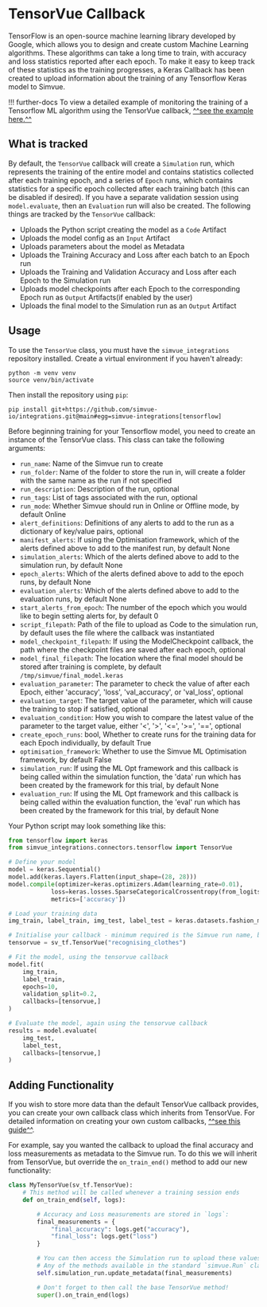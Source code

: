 # TensorVue Callback

TensorFlow is an open-source machine learning library developed by Google, which allows you to design and create custom Machine Learning algorithms. These algorithms can take a long time to train, with accuracy and loss statistics reported after each epoch. To make it easy to keep track of these statistics as the training progresses, a Keras Callback has been created to upload information about the training of any Tensorflow Keras model to Simvue.

!!! further-docs
    To view a detailed example of monitoring the training of a Tensorflow ML algorithm using the TensorVue callback, [^^see the example here.^^](/examples/tensorflow)

## What is tracked

By default, the `TensorVue` callback will create a `Simulation` run, which represents the training of the entire model and contains statistics collected after each training epoch, and a series of `Epoch` runs, which contains statistics for a specific epoch collected after each training batch (this can be disabled if desired). If you have a separate validation session using `model.evaluate`, then an `Evaluation` run will also be created. The following things are tracked by the `TensorVue` callback:

- Uploads the Python script creating the model as a `Code` Artifact
- Uploads the model config as an `Input` Artifact
- Uploads parameters about the model as Metadata
- Uploads the Training Accuracy and Loss after each batch to an Epoch run
- Uploads the Training and Validation Accuracy and Loss after each Epoch to the Simulation run
- Uploads model checkpoints after each Epoch to the corresponding Epoch run as `Output` Artifacts(if enabled by the user)
- Uploads the final model to the Simulation run as an `Output` Artifact

## Usage

To use the `TensorVue` class, you must have the `simvue_integrations` repository installed. Create a virtual environment if you haven't already:
```
python -m venv venv
source venv/bin/activate
```
Then install the repository using `pip`:
```
pip install git+https://github.com/simvue-io/integrations.git@main#egg=simvue-integrations[tensorflow]
```

Before beginning training for your Tensorflow model, you need to create an instance of the TensorVue class. This class can take the following arguments:

   - `run_name`: Name of the Simvue run to create
   - `run_folder`: Name of the folder to store the run in, will create a folder with the same name as the run if not specified
   - `run_description`: Description of the run, optional
   - `run_tags`: List of tags associated with the run, optional
   - `run_mode`: Whether Simvue should run in Online or Offline mode, by default Online
   - `alert_definitions`: Definitions of any alerts to add to the run as a dictionary of key/value pairs, optional
   - `manifest_alerts`: If using the Optimisation framework, which of the alerts defined above to add to the manifest run, by default None
   - `simulation_alerts`: Which of the alerts defined above to add to the simulation run, by default None
   - `epoch_alerts`: Which of the alerts defined above to add to the epoch runs, by default None
   - `evaluation_alerts`: Which of the alerts defined above to add to the evaluation runs, by default None
   - `start_alerts_from_epoch`: The number of the epoch which you would like to begin setting alerts for, by default 0
   - `script_filepath`: Path of the file to upload as Code to the simulation run, by default uses the file where the callback was instantiated
   - `model_checkpoint_filepath`: If using the ModelCheckpoint callback, the path where the checkpoint files are saved after each epoch, optional
   - `model_final_filepath`: The location where the final model should be stored after training is complete, by default `/tmp/simvue/final_model.keras`
   - `evaluation_parameter`: The parameter to check the value of after each Epoch, either 'accuracy', 'loss', 'val_accuracy', or 'val_loss', optional
   - `evaluation_target`: The target value of the parameter, which will cause the training to stop if satisfied, optional
   - `evaluation_condition`: How you wish to compare the latest value of the parameter to the target value, either '<', '>', '<=', '>=', '==', optional
   - `create_epoch_runs`: bool, Whether to create runs for the training data for each Epoch individually, by default True
   - `optimisation_framework`: Whether to use the Simvue ML Optimisation framework, by default False
   - `simulation_run`: If using the ML Opt framework and this callback is being called within the simulation function, the 'data' run which has been created by the framework for this trial, by default None
   - `evaluation_run`: If using the ML Opt framework and this callback is being called within the evaluation function, the 'eval' run which has been created by the framework for this trial, by default None

Your Python script may look something like this:
```py
from tensorflow import keras
from simvue_integrations.connectors.tensorflow import TensorVue

# Define your model
model = keras.Sequential()
model.add(keras.layers.Flatten(input_shape=(28, 28)))
model.compile(optimizer=keras.optimizers.Adam(learning_rate=0.01),
            loss=keras.losses.SparseCategoricalCrossentropy(from_logits=True),
            metrics=['accuracy'])

# Load your training data        
img_train, label_train, img_test, label_test = keras.datasets.fashion_mnist.load_data()

# Initialise your callback - minimum required is the Simvue run name, but can include any other details described above
tensorvue = sv_tf.TensorVue("recognising_clothes")

# Fit the model, using the tensorvue callback
model.fit(
    img_train,
    label_train,
    epochs=10,
    validation_split=0.2,
    callbacks=[tensorvue,]
)

# Evaluate the model, again using the tensorvue callback
results = model.evaluate(
    img_test,
    label_test,
    callbacks=[tensorvue,]
)
```

## Adding Functionality
If you wish to store more data than the default TensorVue callback provides, you can create your own callback class which inherits from TensorVue. For detailed information on creating your own custom callbacks, [^^see this guide^^](https://www.tensorflow.org/guide/keras/writing_your_own_callbacks).

For example, say you wanted the callback to upload the final accuracy and loss measurements as metadata to the Simvue run. To do this we will inherit from TensorVue, but override the `on_train_end()` method to add our new functionality:

```py
class MyTensorVue(sv_tf.TensorVue):
    # This method will be called whenever a training session ends
    def on_train_end(self, logs):

        # Accuracy and Loss measurements are stored in `logs`:
        final_measurements = {
            "final_accuracy": logs.get("accuracy"),
            "final_loss": logs.get("loss")
        }

        # You can then access the Simulation run to upload these values to through `self.simulation_run`
        # Any of the methods available in the standard `simvue.Run` class are available here
        self.simulation_run.update_metadata(final_measurements)

        # Don't forget to then call the base TensorVue method!
        super().on_train_end(logs)
```
